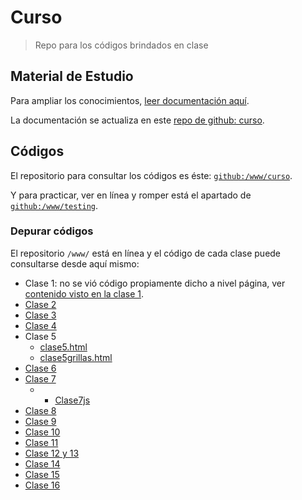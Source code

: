 # Curso

>Repo para los códigos brindados en clase

## Material de Estudio

Para ampliar los conocimientos, [leer documentación aquí](https://sidval.github.io/dev.web/#/).

La documentación se actualiza en este [repo de github: curso](https://github.com/SidVal/dev.web/tree/master/docs/curso).

## Códigos

El repositorio para consultar los códigos es éste: [`github:/www/curso`](https://github.com/SidVal/www/tree/master/curso).

Y para practicar, ver en línea y romper está el apartado de [`github:/www/testing`](https://github.com/SidVal/www/tree/master/testing).

### Depurar códigos

El repositorio `/www/` está en línea y el código de cada clase puede consultarse desde aquí mismo:

* Clase 1: no se vió código propiamente dicho a nivel página, ver [contenido visto en la clase 1](https://sidval.github.io/dev.web/#/curso/utn/dw/clase1).
* [Clase 2](https://sidval.github.io/www/curso/utn/dw/c2)
* [Clase 3](https://sidval.github.io/www/curso/utn/dw/c3)
* [Clase 4](https://sidval.github.io/www/curso/utn/dw/c4)
* Clase 5
  * [clase5.html](https://sidval.github.io/www/curso/utn/dw/c5/clase5.html)
  * [clase5grillas.html](https://sidval.github.io/www/curso/utn/dw/c5/clase5.html)
* [Clase 6](https://sidval.github.io/www/curso/utn/dw/c6/clase6.html)
* [Clase 7](https://sidval.github.io/www/curso/utn/dw/c7/clase7.html)
  * * [Clase7js](https://sidval.github.io/www/curso/utn/dw/c7/clase7JS.html)
* [Clase 8](https://sidval.github.io/www/curso/utn/dw/c8)
* [Clase 9](https://sidval.github.io/www/curso/utn/dw/c9)
* [Clase 10](https://sidval.github.io/www/curso/utn/dw/c10)
* [Clase 11](https://sidval.github.io/www/curso/utn/dw/c11)
* [Clase 12 y 13](https://sidval.github.io/www/curso/utn/dw/c12-c13)
* [Clase 14](https://sidval.github.io/www/curso/utn/dw/c14)
* [Clase 15](https://sidval.github.io/www/curso/utn/dw/c15)
* [Clase 16](https://sidval.github.io/www/curso/utn/dw/c16)

